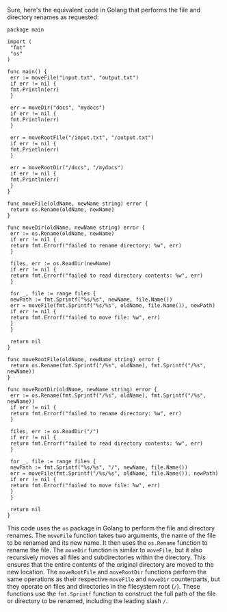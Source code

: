 Sure, here's the equivalent code in Golang that performs the file and directory renames as requested:
```
package main
 
import (
 "fmt"
 "os"
)
 
func main() {
 err := moveFile("input.txt", "output.txt")
 if err != nil {
 fmt.Println(err)
 }
 
 err = moveDir("docs", "mydocs")
 if err != nil {
 fmt.Println(err)
 }
 
 err = moveRootFile("/input.txt", "/output.txt")
 if err != nil {
 fmt.Println(err)
 }
 
 err = moveRootDir("/docs", "/mydocs")
 if err != nil {
 fmt.Println(err)
 }
}
 
func moveFile(oldName, newName string) error {
 return os.Rename(oldName, newName)
}
 
func moveDir(oldName, newName string) error {
 err := os.Rename(oldName, newName)
 if err != nil {
 return fmt.Errorf("failed to rename directory: %w", err)
 }
 
 files, err := os.ReadDir(newName)
 if err != nil {
 return fmt.Errorf("failed to read directory contents: %w", err)
 }
 
 for _, file := range files {
 newPath := fmt.Sprintf("%s/%s", newName, file.Name())
 err = moveFile(fmt.Sprintf("%s/%s", oldName, file.Name()), newPath)
 if err != nil {
 return fmt.Errorf("failed to move file: %w", err)
 }
 }
 
 return nil
}
 
func moveRootFile(oldName, newName string) error {
 return os.Rename(fmt.Sprintf("/%s", oldName), fmt.Sprintf("/%s", newName))
}
 
func moveRootDir(oldName, newName string) error {
 err := os.Rename(fmt.Sprintf("/%s", oldName), fmt.Sprintf("/%s", newName))
 if err != nil {
 return fmt.Errorf("failed to rename directory: %w", err)
 }
 
 files, err := os.ReadDir("/")
 if err != nil {
 return fmt.Errorf("failed to read directory contents: %w", err)
 }
 
 for _, file := range files {
 newPath := fmt.Sprintf("%s/%s", "/", newName, file.Name())
 err = moveFile(fmt.Sprintf("/%s/%s", oldName, file.Name()), newPath)
 if err != nil {
 return fmt.Errorf("failed to move file: %w", err)
 }
 }
 
 return nil
}
```
This code uses the `os` package in Golang to perform the file and directory renames. The `moveFile` function takes two arguments, the name of the file to be renamed and its new name. It then uses the `os.Rename` function to rename the file.
The `moveDir` function is similar to `moveFile`, but it also recursively moves all files and subdirectories within the directory. This ensures that the entire contents of the original directory are moved to the new location.
The `moveRootFile` and `moveRootDir` functions perform the same operations as their respective `moveFile` and `moveDir` counterparts, but they operate on files and directories in the filesystem root (`/`). These functions use the `fmt.Sprintf` function to construct the full path of the file or directory to be renamed, including the leading slash `/`.

